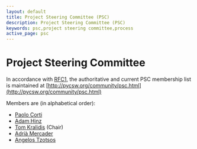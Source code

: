 ```yaml
---
layout: default
title: Project Steering Committee (PSC)
description: Project Steering Committee (PSC)
keywords: psc,project steering committee,process
active_page: psc
---
```


# Project Steering Committee

In accordance with [RFC1](http://pycsw.org/development/rfc/rfc-1.html),
the authoritative and current PSC membership list is maintained at
[http://pycsw.org/community/psc.html](http://pycsw.org/community/psc.html)

Members are (in alphabetical order):

* [Paolo Corti](https://github.com/capooti)
* [Adam Hinz](https://github.com/ahinz)
* [Tom Kralidis](https://github.com/tomkralidis) (Chair)
* [Adrià Mercader](https://github.com/amercader)
* [Angelos Tzotsos](https://github.com/kalxas)
